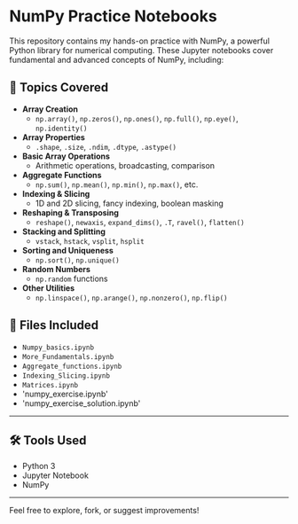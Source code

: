 # NumPy Practice Notebooks

This repository contains my hands-on practice with NumPy, a powerful Python library for numerical computing. These Jupyter notebooks cover fundamental and advanced concepts of NumPy, including:

## 🧠 Topics Covered

- **Array Creation**
  - `np.array()`, `np.zeros()`, `np.ones()`, `np.full()`, `np.eye()`, `np.identity()`
- **Array Properties**
  - `.shape`, `.size`, `.ndim`, `.dtype`, `.astype()`
- **Basic Array Operations**
  - Arithmetic operations, broadcasting, comparison
- **Aggregate Functions**
  - `np.sum()`, `np.mean()`, `np.min()`, `np.max()`, etc.
- **Indexing & Slicing**
  - 1D and 2D slicing, fancy indexing, boolean masking
- **Reshaping & Transposing**
  - `reshape()`, `newaxis`, `expand_dims()`, `.T`, `ravel()`, `flatten()`
- **Stacking and Splitting**
  - `vstack`, `hstack`, `vsplit`, `hsplit`
- **Sorting and Uniqueness**
  - `np.sort()`, `np.unique()`
- **Random Numbers**
  - `np.random` functions
- **Other Utilities**
  - `np.linspace()`, `np.arange()`, `np.nonzero()`, `np.flip()`

## 📁 Files Included

- `Numpy_basics.ipynb`
- `More_Fundamentals.ipynb`
- `Aggregate_functions.ipynb`
- `Indexing_Slicing.ipynb`
- `Matrices.ipynb`
- 'numpy_exercise.ipynb'
- 'numpy_exercise_solution.ipynb'

---

## 🛠 Tools Used

- Python 3
- Jupyter Notebook
- NumPy

---

Feel free to explore, fork, or suggest improvements!
